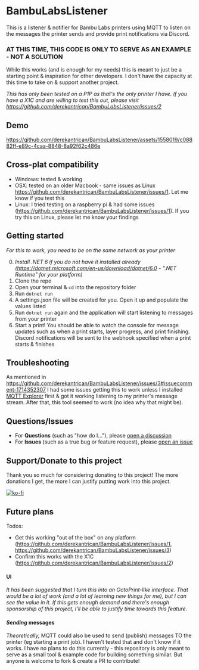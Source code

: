 # BambuLabsListener

This is a listener & notifier for Bambu Labs printers using MQTT to listen on the messages the printer sends and provide print notifications via Discord.

### AT THIS TIME, THIS CODE IS ONLY TO SERVE AS AN EXAMPLE - NOT A SOLUTION
While this works (and is enough for my needs) this is meant to just be a starting point & inspiration for other developers. I don't have the capacity at this time to take on & support another project.

_This has only been tested on a P1P as that's the only printer I have. If you have a X1C and are willing to test this out, please visit https://github.com/derekantrican/BambuLabsListener/issues/2_

## Demo

https://github.com/derekantrican/BambuLabsListener/assets/1558019/c08882ff-e89c-4caa-8848-8a92f62c486e

## Cross-plat compatibility

- Windows: tested & working
- OSX: tested on an older Macbook - same issues as Linux https://github.com/derekantrican/BambuLabsListener/issues/1. Let me know if you test this
- Linux: I tried testing on a raspberry pi & had some issues (https://github.com/derekantrican/BambuLabsListener/issues/1). If you try this on Linux, please let me know your findings

## Getting started

_For this to work, you need to be on the same network as your printer_

0. *Install .NET 6 if you do not have it installed already (https://dotnet.microsoft.com/en-us/download/dotnet/6.0 - ".NET Runtime" for your platform)*
1. Clone the repo
2. Open your terminal & `cd` into the repository folder
3. Run `dotnet run`
4. A settings.json file will be created for you. Open it up and populate the values listed
5. Run `dotnet run` again and the application will start listening to messages from your printer
6. Start a print! You should be able to watch the console for message updates such as when a print starts, layer progress, and print finishing. Discord notifications will be sent to the webhook specified when a print starts & finishes

## Troubleshooting

As mentioned in https://github.com/derekantrican/BambuLabsListener/issues/3#issuecomment-1714352307 I had some issues getting this to work unless I installed [MQTT Explorer](https://mqtt-explorer.com/) first & got it working listening to my printer's message stream. After that, this tool seemed to work (no idea why that might be).

## Questions/Issues

- For **Questions** (such as "how do I..."), please [open a discussion](https://github.com/derekantrican/BambuLabsListener/discussions)
- For **Issues** (such as a true bug or feature request), please [open an issue](https://github.com/derekantrican/BambuLabsListener/issues)

## Support/Donate to this project

Thank you so much for considering donating to this project! The more donations I get, the more I can justify putting work into this project.

[![ko-fi](https://ko-fi.com/img/githubbutton_sm.svg)](https://ko-fi.com/E1E5RZJY)

## Future plans

Todos:

- Get this working "out of the box" on any platform (https://github.com/derekantrican/BambuLabsListener/issues/1, https://github.com/derekantrican/BambuLabsListener/issues/3)
- Confirm this works with the X1C (https://github.com/derekantrican/BambuLabsListener/issues/2)

#### UI
_It has been suggested that I turn this into an OctoPrint-like interface. That would be a lot of work (and a lot of learning new things for me), but I can see the value in it. If this gets enough demand and there's enough sponsorship of this project, I'll be able to justify time towards this feature._

#### _Sending_ messages
_Theoretically,_ MQTT could also be used to send (publish) messages TO the printer (eg starting a print job). I haven't tested that and don't know if it works. I have no plans to do this currently - this repository is only meant to serve as a small tool & example code for building something similar. But anyone is welcome to fork & create a PR to contribute!

